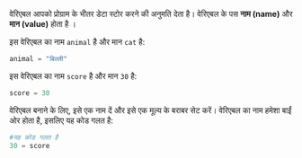 वेरिएबल आपको प्रोग्राम के भीतर डेटा स्टोर करने की अनुमति देता है। वेरिएबल के पस **नाम (name)** और **मान (value)** होता है ।

इस वेरिएबल का नाम `animal` है और मान `cat` है:

```python
animal = "बिल्ली"
```

इस वेरिएबल का नाम `score` है और मान `30` है:

```python
score = 30
```

वेरिएबल बनाने के लिए, इसे एक नाम दें और इसे एक मूल्य के बराबर सेट करें। वेरिएबल का नाम हमेशा बाईं ओर होता है, इसलिए यह कोड गलत है:

```python
#यह कोड गलत है
30 = score      
```
